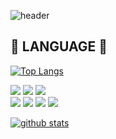 <!-- ### Hi there 👋 -->
![header](https://capsule-render.vercel.app/api?type=waving&color=_hexcode'B897FF'&height=200&text=L52W&fontSize=50)

<!--
**l52w/l52w** is a ✨ _special_ ✨ repository because its `README.md` (this file) appears on your GitHub profile.

Here are some ideas to get you started:

- 🔭 I’m currently working on ...
- 🌱 I’m currently learning ...
- 👯 I’m looking to collaborate on ...
- 🤔 I’m looking for help with ...
- 💬 Ask me about ...
- 📫 How to reach me: ...
- 😄 Pronouns: ...
- ⚡ Fun fact: ...
-->

## 👀 LANGUAGE 📖
[![Top Langs](https://github-readme-stats.vercel.app/api/top-langs/?username=l52w&layout=compact)](https://github.com/l52w/github-readme-stats)
<div>
<img src="https://img.shields.io/badge/HTML5-E34F26?style=flat-square&logo=HTML5&logoColor=white"/> <img src="https://img.shields.io/badge/CSS3-1572B6?style=flat-square&logo=CSS3&logoColor=white"/> <img src="https://img.shields.io/badge/JavaScript-F7DF1E?style=flat-square&logo=JavaScript&logoColor=white"/>
<br>
<img src="https://img.shields.io/badge/PHP-777BB4?style=flat-square&logo=PHP&logoColor=white"/> <img src="https://img.shields.io/badge/phpMyAdmin-6C78AF?style=flat-square&logo=phpMyAdmin&logoColor=white"/> <img src="https://img.shields.io/badge/MySQL-4479A1?style=flat-square&logo=MySQL&logoColor=white"/> 
<img src="https://img.shields.io/badge/Python-3776AB?style=flat-square&logo=Python&logoColor=white"/>
</div>

[![github stats](https://github-readme-stats.vercel.app/api?username={l52w(string)}&count_private={true(bool)}&custom_title={title(string)}&bg_color={45,red,blue,...}&title_color={000000(hex)}&text_color={ffffff(hex)})](https://github.com/l52w/github-readme-stats)

